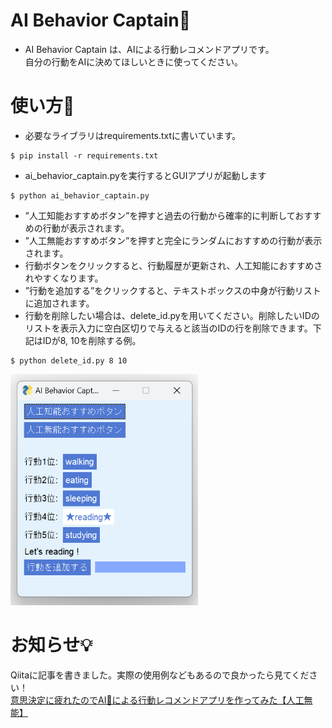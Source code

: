 # AI Behavior Captain🤖
* AI Behavior Captain は、AIによる行動レコメンドアプリです。  
自分の行動をAIに決めてほしいときに使ってください。


# 使い方📖
* 必要なライブラリはrequirements.txtに書いています。
```
$ pip install -r requirements.txt  
```
* ai_behavior_captain.pyを実行するとGUIアプリが起動します  
```
$ python ai_behavior_captain.py  
```
* ”人工知能おすすめボタン”を押すと過去の行動から確率的に判断しておすすめの行動が表示されます。  
* ”人工無能おすすめボタン”を押すと完全にランダムにおすすめの行動が表示されます。  
* 行動ボタンをクリックすると、行動履歴が更新され、人工知能におすすめされやすくなります。  
* ”行動を追加する”をクリックすると、テキストボックスの中身が行動リストに追加されます。  
* 行動を削除したい場合は、delete_id.pyを用いてください。削除したいIDのリストを表示入力に空白区切りで与えると該当のIDの行を削除できます。下記はIDが8, 10を削除する例。  
```
$ python delete_id.py 8 10
```

<img src=images/スクリーンショット.png width="300">

# お知らせ💡
Qiitaに記事を書きました。実際の使用例などもあるので良かったら見てください！  
[意思決定に疲れたのでAI🤖による行動レコメンドアプリを作ってみた【人工無能】](https://notepm.jp)